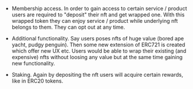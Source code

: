 -   Membership access. In order to gain access to certain service / product users
    are required to "deposit" their nft and get wrapped one. With this wrapped token they can enjoy service / product while underlying nft belongs to them. They can opt out at any time.

-   Additional functionality. Say users poses nfts of huge value (bored ape yacht, pudgy penguin).
    Then some new extension of ERC721 is created which offer new UX etc.
    Users would be able to wrap their existing (and expensive) nfts without loosing any value but at the same time gaining new functionality.

-   Staking. Again by depositing the nft users will acquire certain rewards, like in ERC20 tokens.
